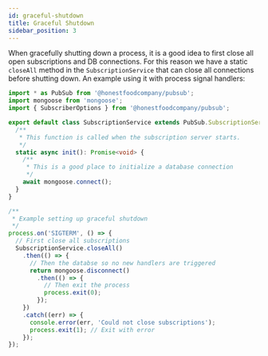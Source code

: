 ```yaml
---
id: graceful-shutdown
title: Graceful Shutdown
sidebar_position: 3
---
```


When gracefully shutting down a process, it is a good idea to first close all open subscriptions and DB connections. For this reason we have a static `closeAll` method in the `SubscriptionService` that can close all connections before shutting down. An example using it with process signal handlers:

```ts {28-41} title="/pubsub/subscription.service.ts"
import * as PubSub from '@honestfoodcompany/pubsub';
import mongoose from 'mongoose';
import { SubscriberOptions } from '@honestfoodcompany/pubsub';

export default class SubscriptionService extends PubSub.SubscriptionService {
  /**
   * This function is called when the subscription server starts.
   */
  static async init(): Promise<void> {
    /**
     * This is a good place to initialize a database connection
     */
    await mongoose.connect();
  }
}

/**
 * Example setting up graceful shutdown
 */
process.on('SIGTERM', () => {
  // First close all subscriptions
  SubscriptionService.closeAll()
    .then(() => {
      // Then the databse so no new handlers are triggered
      return mongoose.disconnect()
        .then(() => {
          // Then exit the process
          process.exit(0);
        });
    })
    .catch((err) => {
      console.error(err, 'Could not close subscriptions');
      process.exit(1); // Exit with error
    });
});
```
